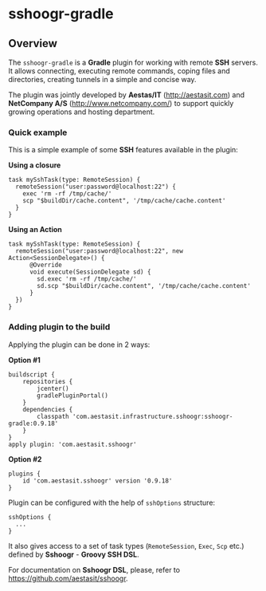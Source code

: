 # sshoogr-gradle

## Overview

The `sshoogr-gradle` is a **Gradle** plugin for working with remote **SSH** servers. It allows connecting, executing 
remote commands, coping files and directories, creating tunnels in a simple and concise way.

The plugin was jointly developed by **Aestas/IT** (http://aestasit.com) and **NetCompany A/S** (http://www.netcompany.com/) 
to support quickly growing operations and hosting department.

### Quick example

This is a simple example of some **SSH** features available in the plugin:

**Using a closure**

    task mySshTask(type: RemoteSession) {
      remoteSession("user:password@localhost:22") {
        exec 'rm -rf /tmp/cache/'
        scp "$buildDir/cache.content", '/tmp/cache/cache.content'        
      }
    }

**Using an Action**

    task mySshTask(type: RemoteSession) {
      remoteSession("user:password@localhost:22", new Action<SessionDelegate>() {
          @Override
          void execute(SessionDelegate sd) {
            sd.exec 'rm -rf /tmp/cache/'
            sd.scp "$buildDir/cache.content", '/tmp/cache/cache.content'
          }
      })
    }

### Adding plugin to the build

Applying the plugin can be done in 2 ways:

**Option #1**

    buildscript {
        repositories {
            jcenter()
            gradlePluginPortal()
        }
        dependencies {
            classpath 'com.aestasit.infrastructure.sshoogr:sshoogr-gradle:0.9.18'
        }
    }
    apply plugin: 'com.aestasit.sshoogr'

**Option #2**

    plugins {
        id 'com.aestasit.sshoogr' version '0.9.18'
    }


Plugin can be configured with the help of `sshOptions` structure:

    sshOptions {
      ...
    }

It also gives access to a set of task types (`RemoteSession`, `Exec`, `Scp` etc.) defined by **Sshoogr** - **Groovy SSH DSL**.

For documentation on **Sshoogr DSL**, please, refer to https://github.com/aestasit/sshoogr.
 

